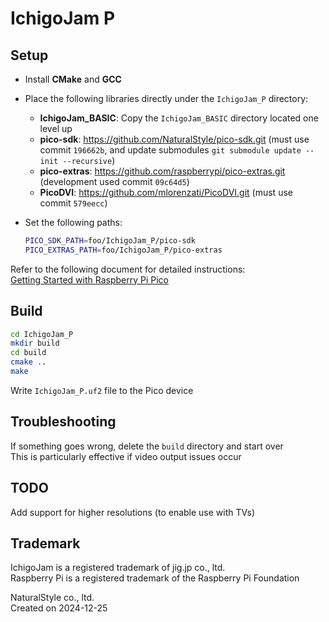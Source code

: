 # IchigoJam P

## Setup
- Install **CMake** and **GCC**  

- Place the following libraries directly under the `IchigoJam_P` directory:  
    - **IchigoJam_BASIC**: Copy the `IchigoJam_BASIC` directory located one level up  
    - **pico-sdk**: https://github.com/NaturalStyle/pico-sdk.git (must use commit `196662b`, and update submodules ``` git submodule update --init --recursive ```)  
    - **pico-extras**: https://github.com/raspberrypi/pico-extras.git (development used commit `09c64d5`)  
    - **PicoDVI**: https://github.com/mlorenzati/PicoDVI.git (must use commit `579eecc`)  

- Set the following paths:  
    ```sh
    PICO_SDK_PATH=foo/IchigoJam_P/pico-sdk  
    PICO_EXTRAS_PATH=foo/IchigoJam_P/pico-extras  
    ```

Refer to the following document for detailed instructions:  
[Getting Started with Raspberry Pi Pico](https://datasheets.raspberrypi.com/pico/getting-started-with-pico.pdf)  

## Build
```sh
cd IchigoJam_P  
mkdir build  
cd build  
cmake ..  
make  
```

Write `IchigoJam_P.uf2` file to the Pico device

## Troubleshooting
If something goes wrong, delete the `build` directory and start over  
This is particularly effective if video output issues occur  

## TODO
Add support for higher resolutions (to enable use with TVs)  

## Trademark
IchigoJam is a registered trademark of jig.jp co., ltd.  
Raspberry Pi is a registered trademark of the Raspberry Pi Foundation  

NaturalStyle co., ltd.  
Created on 2024-12-25